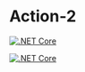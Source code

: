 # Action-2
[![.NET Core](https://github.com/AdrianRallBhs/Action-2/actions/workflows/.dotnet.yml/badge.svg)](https://github.com/AdrianRallBhs/Action-2/actions/workflows/.dotnet.yml)

[![.NET Core](https://github.com/AdrianRallBhs/Action-2/actions/workflows/.mermaid.yml/badge.svg)](https://github.com/AdrianRallBhs/Action-2/actions/workflows/.mermaid.yml)